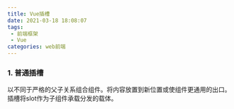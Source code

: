 ```yaml
---
title: Vue插槽
date: 2021-03-18 18:08:07
tags:
 - 前端框架
 - Vue
categories: web前端
---
```

### 1. 普通插槽
以不同于严格的父子关系组合组件。将内容放置到新位置或使组件更通用的出口。
插槽将slot作为子组件承载分发的载体。
